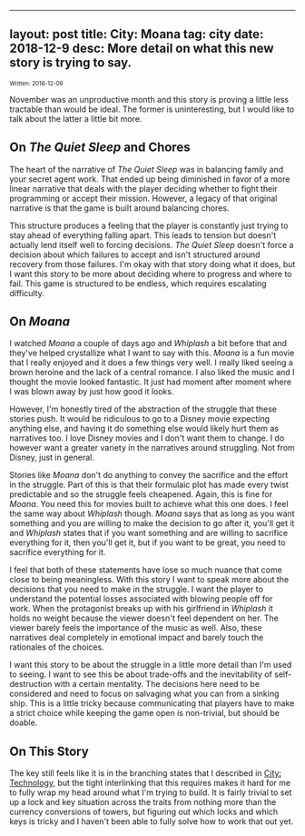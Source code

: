 
---
layout: post
title: City: Moana
tag: city
date: 2018-12-9
desc: More detail on what this new story is trying to say.
---

<p style="font-size:10px">Written: 2016-12-09


November was an unproductive month and this story is proving a little less tractable than would be ideal. The former is uninteresting, but I would like to talk about the latter a little bit more.

## On *The Quiet Sleep* and Chores

The heart of the narrative of *The Quiet Sleep* was in balancing family and your secret agent work. That ended up being diminished in favor of a more linear narrative that deals with the player deciding whether to fight their programming or accept their mission. However, a legacy of that original narrative is that the game is built around balancing chores.


This structure produces a feeling that the player is constantly just trying to stay ahead of everything falling apart. This leads to tension but doesn't actually lend itself well to forcing decisions. *The Quiet Sleep* doesn't force a decision about which failures to accept and isn't structured around recovery from those failures. I'm okay with that story doing what it does, but I want this story to be more about deciding where to progress and where to fail. This game is structured to be endless, which requires escalating difficulty.

## On *Moana*

I watched *Moana* a couple of days ago and *Whiplash* a bit before that and they've helped crystallize what I want to say with this. *Moana* is a fun movie that I really enjoyed and it does a few things very well. I really liked seeing a brown heroine and the lack of a central romance. I also liked the music and I thought the movie looked fantastic. It just had moment after moment where I was blown away by just how good it looks.


However, I'm honestly tired of the abstraction of the struggle that these stories push. It would be ridiculous to go to a Disney movie expecting anything else, and having it do something else would likely hurt them as narratives too. I love Disney movies and I don't want them to change. I do however want a greater variety in the narratives around struggling. Not from Disney, just in general.


Stories like *Moana* don't do anything to convey the sacrifice and the effort in the struggle. Part of this is that their formulaic plot has made every twist predictable and so the struggle feels cheapened. Again, this is fine for *Moana*. You need this for movies built to achieve what this one does. I feel the same way about *Whiplash* though. *Moana* says that as long as you want something and you are willing to make the decision to go after it, you'll get it and *Whiplash* states that if you want something and are willing to sacrifice everything for it, then you'll get it, but if you want to be great, you need to sacrifice everything for it.


I feel that both of these statements have lose so much nuance that come close to being meaningless. With this story I want to speak more about the decisions that you need to make in the struggle. I want the player to understand the potential losses associated with blowing people off for work. When the protagonist breaks up with his girlfriend in *Whiplash* it holds no weight because the viewer doesn't feel dependent on her. The viewer barely feels the importance of the music as well. Also, these narratives deal completely in emotional impact and barely touch the rationales of the choices.


I want this story to be about the struggle in a little more detail than I'm used to seeing. I want to see this be about trade-offs and the inevitability of self-destruction with a certain mentality. The decisions here need to be considered and need to focus on salvaging what you can from a sinking ship. This is a little tricky because communicating that players have to make a strict choice while keeping the game open is non-trivial, but should be doable.

## On This Story

The key still feels like it is in the branching states that I described in [City: Technology](/blog/city/technology), but the tight interlinking that this requires makes it hard for me to fully wrap my head around what I'm trying to build. It is fairly trivial to set up a lock and key situation across the traits from nothing more than the currency conversions of towers, but figuring out which locks and which keys is tricky and I haven't been able to fully solve how to work that out yet.

